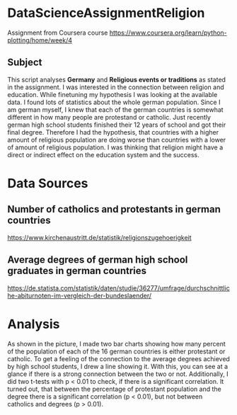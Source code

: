 # DataScienceAssignmentReligion
Assignment from Coursera course https://www.coursera.org/learn/python-plotting/home/week/4

## Subject
This script analyses **Germany** and **Religious events or traditions** as stated in the assignment. I was interested in the connection between religion and education. While finetuning my hypothesis I was looking at the available data. I found lots of statistics about the whole german population. Since I am german myself, I knew that each of the german countries is somewhat different in how many people are protestand or catholic. Just recently german high school students finished their 12 years of school and got their final degree. Therefore I had the hypothesis, that countries with a higher amount of religious population are doing worse than countries with a lower of amount of religious population. I was thinking that religion might have a direct or indirect effect on the education system and the success.

# Data Sources
## Number of catholics and protestants in german countries
https://www.kirchenaustritt.de/statistik/religionszugehoerigkeit

## Average degrees of german high school graduates in german countries
https://de.statista.com/statistik/daten/studie/36277/umfrage/durchschnittliche-abiturnoten-im-vergleich-der-bundeslaender/

# Analysis
As shown in the picture, I made two bar charts showing how many percent of the population of each of the 16 german countries is either protestant or catholic. To get a feeling of the connection to the average degrees achieved by high school students, I drew a line showing it. With this, you can see at a glance if there is a strong connection between the two or not. Additionally, I did two t-tests with p < 0.01 to check, if there is a significant correlation. 
It turned out, that between the percentage of protestant population and the degree there is a significant correlation (p < 0.01), but not between catholics and degrees (p > 0.01).
